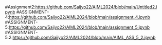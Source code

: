 #Assignment2:https://github.com/Saijyo22/AIML2024/blob/main/Untitled2.ipynb
#ASSIGNMENT-4:https://github.com/Saijyo22/AIML2024/blob/main/assignment_4.ipynb
#ASSIGNMENT-5:https://github.com/Saijyo22/AIML2024/blob/main/assignment_5.ipynb
#ASSIGNMENT-5.2:https://github.com/Saijyo22/AIML2024/blob/main/AIML_ASS_5_2.ipynb

